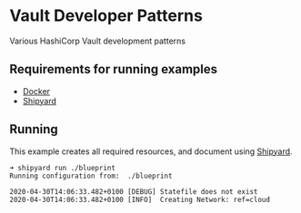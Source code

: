 # Vault Developer Patterns
Various HashiCorp Vault development patterns

## Requirements for running examples
* [Docker](https://docker.io)
* [Shipyard](https://shipyard.run)

## Running
This example creates all required resources, and document using [Shipyard](https://shipyard.run).

```
➜ shipyard run ./blueprint 
Running configuration from:  ./blueprint

2020-04-30T14:06:33.482+0100 [DEBUG] Statefile does not exist
2020-04-30T14:06:33.482+0100 [INFO]  Creating Network: ref=cloud
```
